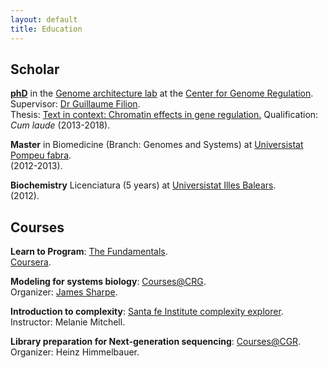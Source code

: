 ```yaml
---
layout: default
title: Education
---
```


## Scholar

[**phD**](https://www.dropbox.com/s/65g5s6578arv4ko/Thesis_MCB.pdf?dl=1) in the [Genome architecture
lab](http://www.genomearchitecture.com/") at the [Center for Genome
Regulation]("http://www.crg.eu/en").  
Supervisor: [Dr Guillaume Filion](http://blog.thegrandlocus.com/about).  
Thesis: [Text in context: Chromatin effects in gene regulation.](https://www.dropbox.com/s/65g5s6578arv4ko/Thesis_MCB.pdf?dl=1)
Qualification: _Cum laude_ (2013-2018).

**Master** in Biomedicine (Branch: Genomes and Systems) at [Universistat
Pompeu fabra](https://www.upf.edu/home).  
(2012-2013).  

**Biochemistry** Licenciatura (5 years) at [Universistat Illes
Balears](http://www.uib.eu/).  
(2012).  

## Courses

**Learn to Program**: [The
Fundamentals](https://www.coursera.org/learn/learn-to-program).  
[Coursera](https://www.coursera.org/learn/learn-to-program).  

**Modeling for systems biology**: [Courses@CRG](http://www.crg.eu/en/event/coursescrg-practical-summer-course-modeling-systems-biology-0).  
Organizer: [James Sharpe](https://www.embl.es/research/unit/sharpe/members/index.php?s_personId=CP-60027035).  

**Introduction to complexity**: [Santa fe Institute complexity
explorer](https://www.complexityexplorer.org/courses/89-introduction-to-complexity).  
Instructor: Melanie Mitchell.  

**Library preparation for Next-generation sequencing**:
[Courses@CGR](http://www.crg.eu/en/events/NG_library2014).  
Organizer: Heinz Himmelbauer.  
